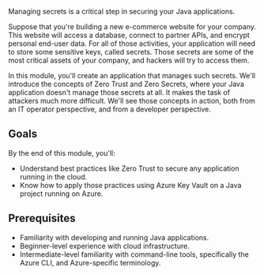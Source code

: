 Managing secrets is a critical step in securing your Java applications.

Suppose that you're building a new e-commerce website for your company. This website will access a database, connect to partner APIs, and encrypt personal end-user data. For all of those activities, your application
will need to store some sensitive keys, called secrets. Those secrets are some of the most critical assets of your company, and hackers will try to access them.

In this module, you'll create an application that manages such secrets. We'll introduce the concepts of Zero Trust and Zero Secrets, where your Java application doesn't manage those secrets at all. It makes the task of attackers much more difficult. We'll see those concepts in action, both from an IT operator perspective, and from a developer perspective.

## Goals

By the end of this module, you'll:

- Understand best practices like Zero Trust to secure any application running in the cloud.
- Know how to apply those practices using Azure Key Vault on a Java project running on Azure.

## Prerequisites

- Familiarity with developing and running Java applications.
- Beginner-level experience with cloud infrastructure.
- Intermediate-level familiarity with command-line tools, specifically the Azure CLI, and Azure-specific terminology.

